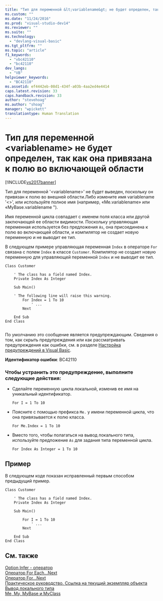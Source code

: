 ```yaml
---
title: "Тип для переменной &lt;variablename&gt; не будет определен, так как она привязана к полю во включающей области | Microsoft Docs"
ms.custom: ""
ms.date: "11/24/2016"
ms.prod: "visual-studio-dev14"
ms.reviewer: ""
ms.suite: ""
ms.technology: 
  - "devlang-visual-basic"
ms.tgt_pltfrm: ""
ms.topic: "article"
f1_keywords: 
  - "vbc42110"
  - "bc42110"
dev_langs: 
  - "VB"
helpviewer_keywords: 
  - "BC42110"
ms.assetid: ef4442eb-08d1-434f-a03b-4aa2ed4e4414
caps.latest.revision: 33
caps.handback.revision: 33
author: "stevehoag"
ms.author: "shoag"
manager: "wpickett"
translationtype: Human Translation
---
```

# Тип для переменной &lt;variablename&gt; не будет определен, так как она привязана к полю во включающей области
[!INCLUDE[vs2017banner](../../../csharp/includes/vs2017banner.md)]

Тип для переменной '\<variablename\>' не будет выведен, поскольку он привязан к полю во внешней области.Либо измените имя variablename '\<\>', или используйте полное имя \(например, «Me.variablename» или «MyBase.variablename "\).  
  
 Имя переменной цикла совпадает с именем поля класса или другой заключающей ее области видимости.  Поскольку управляющая переменная используется без предложения `As`, она присоединена к полю во включающей области, и компилятор не создает новую переменную и не выводит ее тип.  
  
 В следующем примере управляющая переменная `Index` в операторе `For` связана с полем `Index` в классе `Customer`.  Компилятор не создает новую переменную для управляющей переменной `Index` и не выводит ее тип.  
  
```  
Class Customer  
  
    ' The class has a field named Index.  
    Private Index As Integer  
  
    Sub Main()  
  
    ' The following line will raise this warning.  
        For Index = 1 To 10  
            ' ...  
        Next  
  
    End Sub  
End Class  
  
```  
  
 По умолчанию это сообщение является предупреждающим.  Сведения о том, как скрыть предупреждения или как рассматривать предупреждения как ошибки, см. в разделе [Настройка предупреждений в Visual Basic](/visual-studio/ide/configuring-warnings-in-visual-basic).  
  
 **Идентификатор ошибки**: BC42110  
  
### Чтобы устранить это предупреждение, выполните следующие действия:  
  
-   Сделайте переменную цикла локальной, изменив ее имя на уникальный идентификатор.  
  
    ```  
    For I = 1 To 10  
    ```  
  
-   Поясните с помощью префикса `Me.` у имени переменной цикла, что она привязывается к полю класса.  
  
    ```  
    For Me.Index = 1 To 10  
    ```  
  
-   Вместо того, чтобы полагаться на вывод локального типа, используйте предложение `As` для задания типа переменной цикла.  
  
    ```  
    For Index As Integer = 1 To 10  
    ```  
  
## Пример  
 В следующем коде показан исправленный первым способом предыдущий пример.  
  
```  
Class Customer  
  
    ' The class has a field named Index.  
    Private Index As Integer  
  
    Sub Main()  
  
        For I = 1 To 10  
            ' ...  
        Next  
  
    End Sub  
End Class  
```  
  
## См. также  
 [Option Infer \- оператор](../../../visual-basic/language-reference/statements/option-infer-statement.md)   
 [Оператор For Each...Next](../../../visual-basic/language-reference/statements/for-each-next-statement.md)   
 [Оператор For...Next](../../../visual-basic/language-reference/statements/for-next-statement.md)   
 [Практическое руководство. Ссылка на текущий экземпляр объекта](../../../visual-basic/programming-guide/language-features/variables/how-to-refer-to-the-current-instance-of-an-object.md)   
 [Вывод локального типа](../../../visual-basic/programming-guide/language-features/variables/local-type-inference.md)   
 [Me, My, MyBase и MyClass](../../../visual-basic/programming-guide/program-structure/me-my-mybase-and-myclass.md)